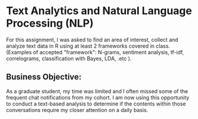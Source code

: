# Text Analytics and Natural Language Processing (NLP) 
For this assignment, I was asked to find an area of interest, collect  and analyze text data in R using at least 2 frameworks covered in class. (Examples of accepted "framework": N-grams, sentiment analysis, tf-idf, correlograms, classification with Bayes, LDA, .etc ). <br>
## Business Objective:
As a graduate student, my time was limited and I often missed some of the frequent chat notifications from my cohort. I am now using this opportunity to conduct a text-based analysis to determine if the contents within those conversations require my closer attention on a daily basis.
